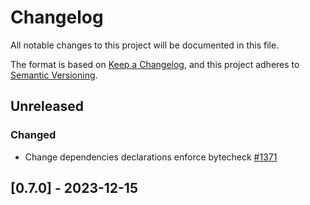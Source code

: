 # Changelog

All notable changes to this project will be documented in this file.

The format is based on [Keep a Changelog](https://keepachangelog.com/en/1.0.0/),
and this project adheres to [Semantic Versioning](https://semver.org/spec/v2.0.0.html).

## Unreleased

### Changed

- Change dependencies declarations enforce bytecheck [#1371]

## [0.7.0] - 2023-12-15

[#1371]: https://github.com/dusk-network/rusk/issues/1371
